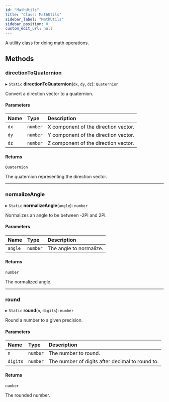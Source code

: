 ```yaml
---
id: "MathUtils"
title: "Class: MathUtils"
sidebar_label: "MathUtils"
sidebar_position: 0
custom_edit_url: null
---
```


A utility class for doing math operations.

## Methods

### directionToQuaternion

▸ `Static` **directionToQuaternion**(`dx`, `dy`, `dz`): `Quaternion`

Convert a direction vector to a quaternion.

#### Parameters

| Name | Type | Description |
| :------ | :------ | :------ |
| `dx` | `number` | X component of the direction vector. |
| `dy` | `number` | Y component of the direction vector. |
| `dz` | `number` | Z component of the direction vector. |

#### Returns

`Quaternion`

The quaternion representing the direction vector.

___

### normalizeAngle

▸ `Static` **normalizeAngle**(`angle`): `number`

Normalizes an angle to be between -2PI and 2PI.

#### Parameters

| Name | Type | Description |
| :------ | :------ | :------ |
| `angle` | `number` | The angle to normalize. |

#### Returns

`number`

The normalized angle.

___

### round

▸ `Static` **round**(`n`, `digits`): `number`

Round a number to a given precision.

#### Parameters

| Name | Type | Description |
| :------ | :------ | :------ |
| `n` | `number` | The number to round. |
| `digits` | `number` | The number of digits after decimal to round to. |

#### Returns

`number`

The rounded number.
